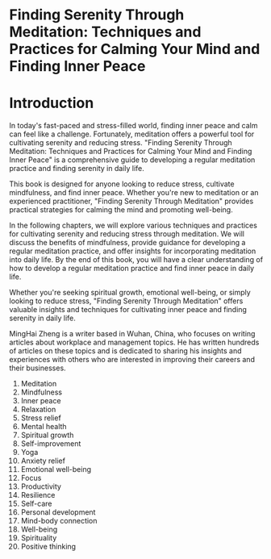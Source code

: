 # Finding Serenity Through Meditation: Techniques and Practices for Calming Your Mind and Finding Inner Peace

# Introduction

In today's fast-paced and stress-filled world, finding inner peace and calm can feel like a challenge. Fortunately, meditation offers a powerful tool for cultivating serenity and reducing stress. "Finding Serenity Through Meditation: Techniques and Practices for Calming Your Mind and Finding Inner Peace" is a comprehensive guide to developing a regular meditation practice and finding serenity in daily life.

This book is designed for anyone looking to reduce stress, cultivate mindfulness, and find inner peace. Whether you're new to meditation or an experienced practitioner, "Finding Serenity Through Meditation" provides practical strategies for calming the mind and promoting well-being.

In the following chapters, we will explore various techniques and practices for cultivating serenity and reducing stress through meditation. We will discuss the benefits of mindfulness, provide guidance for developing a regular meditation practice, and offer insights for incorporating meditation into daily life. By the end of this book, you will have a clear understanding of how to develop a regular meditation practice and find inner peace in daily life.

Whether you're seeking spiritual growth, emotional well-being, or simply looking to reduce stress, "Finding Serenity Through Meditation" offers valuable insights and techniques for cultivating inner peace and finding serenity in daily life.

MingHai Zheng is a writer based in Wuhan, China, who focuses on writing articles about workplace and management topics. He has written hundreds of articles on these topics and is dedicated to sharing his insights and experiences with others who are interested in improving their careers and their businesses.



1. Meditation
2. Mindfulness
3. Inner peace
4. Relaxation
5. Stress relief
6. Mental health
7. Spiritual growth
8. Self-improvement
9. Yoga
10. Anxiety relief
11. Emotional well-being
12. Focus
13. Productivity
14. Resilience
15. Self-care
16. Personal development
17. Mind-body connection
18. Well-being
19. Spirituality
20. Positive thinking

